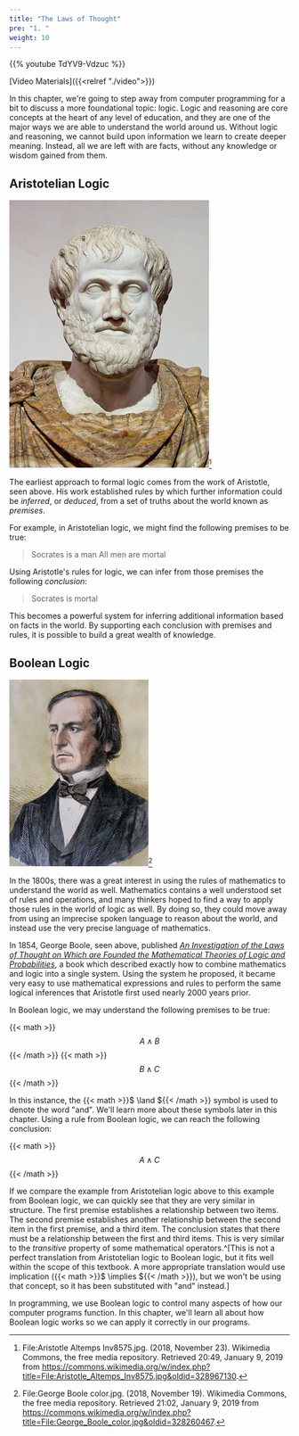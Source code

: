 ```yaml
---
title: "The Laws of Thought"
pre: "1. "
weight: 10
---
```


{{% youtube TdYV9-Vdzuc %}}

[Video Materials]({{<relref "./video">}})

In this chapter, we're going to step away from computer programming for a bit to discuss a more foundational topic: logic. Logic and reasoning are core concepts at the heart of any level of education, and they are one of the major ways we are able to understand the world around us. Without logic and reasoning, we cannot build upon information we learn to create deeper meaning. Instead, all we are left with are facts, without any knowledge or wisdom gained from them. 

## Aristotelian Logic

![Aristotle](/images/03-bool/3.1.aristotle.wikimedia.jpg)[^1]

[^1]: File:Aristotle Altemps Inv8575.jpg. (2018, November 23). Wikimedia Commons, the free media repository. Retrieved 20:49, January 9, 2019 from https://commons.wikimedia.org/w/index.php?title=File:Aristotle_Altemps_Inv8575.jpg&oldid=328967130.

The earliest approach to formal logic comes from the work of Aristotle, seen above. His work established rules by which further information could be _inferred_, or _deduced_, from a set of truths about the world known as _premises_. 

For example, in Aristotelian logic, we might find the following premises to be true:

> Socrates is a man
> All men are mortal

Using Aristotle's rules for logic, we can infer from those premises the following _conclusion_:

> Socrates is mortal

This becomes a powerful system for inferring additional information based on facts in the world. By supporting each conclusion with premises and rules, it is possible to build a great wealth of knowledge. 

## Boolean Logic

![George Boole](/images/03-bool/3.1.boole.wikimedia.jpg)[^2]

[^2]: File:George Boole color.jpg. (2018, November 19). Wikimedia Commons, the free media repository. Retrieved 21:02, January 9, 2019 from https://commons.wikimedia.org/w/index.php?title=File:George_Boole_color.jpg&oldid=328260467.

In the 1800s, there was a great interest in using the rules of mathematics to understand the world as well. Mathematics contains a well understood set of rules and operations, and many thinkers hoped to find a way to apply those rules in the world of logic as well. By doing so, they could move away from using an imprecise spoken language to reason about the world, and instead use the very precise language of mathematics. 

In 1854, George Boole, seen above, published _[An Investigation of the Laws of Thought on Which are Founded the Mathematical Theories of Logic and Probabilities](https://www.gutenberg.org/files/15114/15114-pdf.pdf)_, a book which described exactly how to combine mathematics and logic into a single system. Using the system he proposed, it became very easy to use mathematical expressions and rules to perform the same logical inferences that Aristotle first used nearly 2000 years prior.

In Boolean logic, we may understand the following premises to be true:

{{< math >}}$$  A \land B $${{< /math >}}
{{< math >}}$$  B \land C $${{< /math >}}

In this instance, the {{< math >}}$ \land ${{< /math >}} symbol is used to denote the word "and". We'll learn more about these symbols later in this chapter. Using a rule from Boolean logic, we can reach the following conclusion:

{{< math >}}$$  A \land C $${{< /math >}}

If we compare the example from Aristotelian logic above to this example from Boolean logic, we can quickly see that they are very similar in structure. The first premise establishes a relationship between two items. The second premise establishes another relationship between the second item in the first premise, and a third item. The conclusion states that there must be a relationship between the first and third items. This is very similar to the _transitive_ property of some mathematical operators.^[This is not a perfect translation from Aristotelian logic to Boolean logic, but it fits well within the scope of this textbook. A more appropriate translation would use implication ({{< math >}}$ \implies ${{< /math >}}), but we won't be using that concept, so it has been substituted with "and" instead.] 

In programming, we use Boolean logic to control many aspects of how our computer programs function. In this chapter, we'll learn all about how Boolean logic works so we can apply it correctly in our programs. 
















